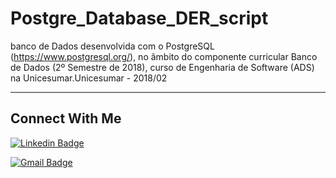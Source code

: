 # Postgre_Database_DER_script
 
banco de Dados desenvolvida com o PostgreSQL (https://www.postgresql.org/), no âmbito do componente curricular Banco de Dados (2º Semestre de 2018), curso de Engenharia de Software (ADS) na Unicesumar.Unicesumar - 2018/02

---

## Connect With Me

[![Linkedin Badge](https://img.shields.io/badge/-LinkedIn-blue?style=flat-square&logo=Linkedin&logoColor=white&link=https:https://www.linkedin.com/in/eduardo-w-ungefehr-838226101/)](https://www.linkedin.com/in/eduardo-w-ungefehr-838226101/)

[![Gmail Badge](https://img.shields.io/badge/-Gmail-c14438?style=flat-square&logo=Gmail&logoColor=white&link=mailto:eduardowubr@gmail.com)](mailto:eduardowubr@gmail.com)
